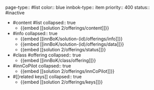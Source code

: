 page-type:: #list
color:: blue
innbok-type:: item
priority:: 400
status:: #inactive

- #content #list
  collapsed:: true
	- {{embed [[solution 2/offerings/content]]}}
- #info
  collapsed:: true
	- {{embed [[innBoK/solution-(id)/offerings/info]]}}
	- {{embed [[innBoK/solution-(id)/offerings/data]]}}
	- {{embed [[solution 2/offerings/status]]}}
- #class #offering
  collapsed:: true
	- {{embed [[innBoK/class/offering]]}}
- #innCoPilot
  collapsed:: true
	- {{embed [[solution 2/offerings/innCoPilot]]}}
- #[[related keys]]
  collapsed:: true
	- {{embed [[solution 2/offerings/keys]]}}


